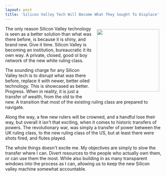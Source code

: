 ```yaml
---
layout: post
title: 'Silicon Valley Tech Will Become What They Sought To Displace'
---
```

<p><img style="padding: 10px;" src="https://s3.amazonaws.com/kinlane-productions/bw-icons/bw-power-button.png" alt="" width="200" align="right" /></p>
<p>The only reason Silicon Valley technology is seen as a better solution than what was there before, is because it is shiny, and brand new. Give it time. Silicon Valley is becoming an institution, bureaucratic it its own way. A private, closed, good ol boy network of the new white ruling class.</p>
<p>The sounding charge for any Silicon Valley tech is to disrupt what was there before, replace it with newer, better oiled technology. This is showcased as better. Progress. When in reality, it is just a transfer of wealth, from the old to the new. A transition that most of the existing ruling class are prepared to navigate.&nbsp;</p>
<p>Along the way, a few new rulers will be crowned, and a handful lose their way, but overall it isn't that exciting, when it comes to historic transfers of powers. The revolutionary war, was simply a transfer of power between the UK ruling class, to the new ruling class of the US, but at least there were shots fired, and flutes played.&nbsp;</p>
<p>The whole things doesn't excite me. My objectives are simply to slow the transfer where I can. Divert resources to the people who actually own them, or can use them the most. While also building in as many transparent windows into the process as I can, allowing us to keep the new Silicon valley machine somewhat accountable.</p>